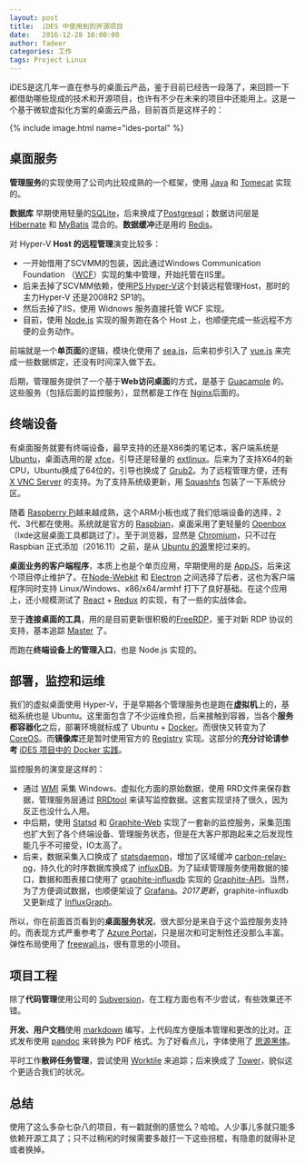 ```yaml
---
layout: post
title:  iDES 中使用到的开源项目
date:   2016-12-28 10:00:00
author: fadeer
categories: 工作
tags: Project Linux
---
```


iDES是这几年一直在参与的桌面云产品，鉴于目前已经告一段落了，来回顾一下都借助哪些现成的技术和开源项目，也许有不少在未来的项目中还能用上。这是一个基于微软虚拟化方案的桌面云产品，目前首页是这样子的：

{% include image.html name="ides-portal" %}

桌面服务
----
**管理服务**的实现使用了公司内比较成熟的一个框架，使用 [Java](http://www.oracle.com/technetwork/topics/newtojava/overview/index.html) 和 [Tomecat](http://tomcat.apache.org/) 实现的。

**数据库** 早期使用轻量的[SQLite](https://sqlite.org/)，后来换成了[Postgresql](https://www.postgresql.org/)；数据访问层是 [Hibernate](http://hibernate.org/) 和 [MyBatis](https://github.com/mybatis/mybatis-3) 混合的。**数据缓冲**还是用的 [Redis](https://redis.io/)。

对 Hyper-V **Host 的远程管理**演变比较多：

* 一开始借用了SCVMM的包装，因此通过Windows Communication Foundation （[WCF](https://msdn.microsoft.com/en-us/library/dd456779(v=vs.100).aspx)）实现的集中管理，开始托管在IIS里。
* 后来去掉了SCVMM依赖，使用[PS Hyper-V](https://pshyperv.codeplex.com/)这个封装远程管理Host，那时的主力Hyper-V 还是2008R2 SP1的。
* 然后去掉了IIS，使用 Widnows 服务直接托管 WCF 实现。
* 目前，使用 [Node.js](https://github.com/nodejs/node) 实现的服务跑在各个 Host 上，也顺便完成一些远程不方便的业务动作。

前端就是一个**单页面**的逻辑，模块化使用了 [sea.js](http://seajs.org/docs/)，后来初步引入了 [vue.js](https://vuejs.org.cn/) 来完成一些数据绑定，还没有时间深入做下去。

后期，管理服务提供了一个基于**Web访问桌面**的方式，是基于 [Guacamole](http://guacamole.incubator.apache.org/doc/gug/) 的。这些服务（包括后面的监控服务），显然都是工作在 [Nginx](http://nginx.org/en/docs/)后面的。


终端设备
----
有桌面服务就要有终端设备，最早支持的还是X86类的笔记本，客户端系统是 [Ubuntu](http://releases.ubuntu.com/14.04/)，桌面选用的是 [xfce](https://www.xfce.org/)，引导还是轻量的 [extlinux](http://www.syslinux.org/wiki/index.php?title=EXTLINUX)。后来为了支持X64的新CPU，Ubuntu换成了64位的，引导也换成了 [Grub2](https://www.gnu.org/software/grub/manual/grub.html)。为了远程管理方便，还有 [X VNC Server](http://www.karlrunge.com/x11vnc/) 的支持。为了支持系统级更新，用 [Squashfs](http://squashfs.sourceforge.net/) 包装了一下系统分区。

随着 [Raspberry Pi](https://www.raspberrypi.org/)越来越成熟，这个ARM小板也成了我们低端设备的选择，2代、3代都在使用。系统就是官方的 [Raspbian](https://www.raspbian.org/)，桌面采用了更轻量的 [Openbox](http://openbox.org/wiki/Main_Page)（lxde这层桌面工具都跳过了）。至于浏览器，显然是 [Chromium](https://www.chromium.org/Home)，只不过在 Raspbian 正式添加（2016.11）之前，是从 [Ubuntu 的源](http://ports.ubuntu.com/pool/universe/c/chromium-browser/)里挖过来的。

**桌面业务的客户端程序**，本质上也是个单页应用，早期使用的是 [AppJS](https://github.com/appjs/appjs)，后来这个项目停止维护了。在[Node-Webkit](https://github.com/nwjs/nw.js) 和 [Electron](https://github.com/electron/electron) 之间选择了后者，这也为客户端程序同时支持 Linux/Windows、x86/x64/armhf 打下了良好基础。在这个应用上，还小规模测试了 [React](https://facebook.github.io/react/) + [Redux](https://github.com/reactjs/redux) 的实现，有了一些的实战体会。

至于**连接桌面的工具**，用的是目前更新很积极的[FreeRDP](http://www.freerdp.com/)，鉴于对新 RDP 协议的支持，基本追踪 [Master](https://github.com/FreeRDP/FreeRDP) 了。

而跑在**终端设备上的管理入口**，也是 Node.js 实现的。


部署，监控和运维
----
我们的虚拟桌面使用 Hyper-V，于是早期各个管理服务也是跑在**虚拟机**上的，基础系统也是 Ubuntu。这里面包含了不少运维负担，后来接触到容器，当各个**服务都容器化**之后，部署环境就标成了 Ubuntu + [Docker](https://docs.docker.com/)。而很快又转变为了 [CoreOS](https://coreos.com/)。而**镜像库**还是暂时使用官方的 [Registry](https://hub.docker.com/_/registry/) 实现。这部分的**充分讨论请参考** [iDES 项目中的 Docker 实践](https://fadeer.github.io/%E5%B7%A5%E4%BD%9C/2016/11/01/ides-docker.html)。

监控服务的演变是这样的：

* 通过 [WMI](https://msdn.microsoft.com/en-us/library/aa394582(v=vs.85).aspx) 采集 Windows、虚拟化方面的原始数据，使用 RRD文件来保存数据，管理服务层通过 [RRDtool](http://oss.oetiker.ch/rrdtool/) 来读写监控数据。这套实现坚持了很久，因为反正也没什么人用。
* 中后期，使用 [Statsd](https://github.com/etsy/statsd) 和 [Graphite-Web](https://github.com/graphite-project/graphite-web) 实现了一套新的监控服务，采集范围也扩大到了各个终端设备、管理服务状态，但是在大客户那跑起来之后发现性能几乎不可接受，IO太高了。
* 后来，数据采集入口换成了 [statsdaemon](https://github.com/bitly/statsdaemon)，增加了区域缓冲 [carbon-relay-ng](https://github.com/graphite-ng/carbon-relay-ng)，持久化的时序数据库换成了 [influxDB](https://www.influxdata.com/time-series-platform/influxdb/)。为了延续管理服务使用数据的接口，数据和图表接口使用了 [graphite-influxdb](https://github.com/pkittenis/graphite-influxdb/) 实现的 [Graphite-API](https://graphite-api.readthedocs.io/en/latest/)。当然，为了方便调试数据，也顺便架设了 [Grafana](https://github.com/grafana/grafana)。*2017更新*，graphite-influxdb 又更新成了 [InfluxGraph](https://github.com/InfluxGraph/influxgraph)。

所以，你在前面首页看到的**桌面服务状况**，很大部分是来自于这个监控服务支持的。而表现方式严重参考了 [Azure Portal](https://azure.microsoft.com/en-us/features/azure-portal/)，只是层次和可定制性还没那么丰富。弹性布局使用了 [freewall.js](http://vnjs.net/www/project/freewall/)，很有意思的小项目。


项目工程
----
除了**代码管理**使用公司的 [Subversion](https://subversion.apache.org/)，在工程方面也有不少尝试，有些效果还不错。

**开发、用户文档**使用 [markdown](https://en.wikipedia.org/wiki/Markdown) 编写，上代码库方便版本管理和更改的比对。正式发布使用 [pandoc](http://pandoc.org/) 来转换为 PDF 格式。为了好看点儿，字体使用了 [思源黑体](https://github.com/adobe-fonts/source-han-sans)。

平时工作**散碎任务管理**，尝试使用 [Worktile](https://worktile.com/) 来追踪；后来换成了 [Tower](https://tower.im)，貌似这个更适合我们的状况。


总结
----
使用了这么多杂七杂八的项目，有一戳就倒的感觉么？哈哈。人少事儿多就只能多依赖开源工具了；只不过稍闲的时候需要多敲打一下这些拐棍，有隐患的就得补足或者换掉。


